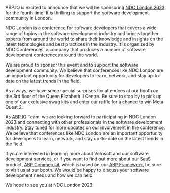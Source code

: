 ABP.IO is excited to announce that we will be sponsoring [NDC London 2023](https://ndclondon.com/) for the fourth time! It is thrilling to support the software development community in London.

NDC London is a conference for software developers that covers a wide range of topics in the software development industry and brings together experts from around the world to share their knowledge and insights on the latest technologies and best practices in the industry. It is organized by NDC Conferences, a company that produces a number of software development conferences around the world.

We are proud to sponsor this event and to support the software development community. We believe that conferences like NDC London are an important opportunity for developers to learn, network, and stay up-to-date on the latest trends in the field.

As always, we have some special surprises for attendees at our booth on the 3rd floor of the Queen Elizabeth II Centre. Be sure to stop by to pick up one of our exclusive swag kits and enter our raffle for a chance to win Meta Quest 2.

As [ABP.IO](https://abp.io/) Team, we are looking forward to participating in NDC London 2023 and connecting with other professionals in the software development industry. Stay tuned for more updates on our involvement in the conference. We believe that conferences like NDC London are an important opportunity for developers to learn, network, and stay up-to-date on the latest trends in the field.

If you're interested in learning more about Volosoft and our software development services, or if you want to find out more about our SaaS product, [ABP Commercial](https://commercial.abp.io/), which is based on our [ABP Framework](https://github.com/abpframework/abp), be sure to visit us at our booth. We would be happy to discuss your software development needs and how we can help.

We hope to see you at NDC London 2023!